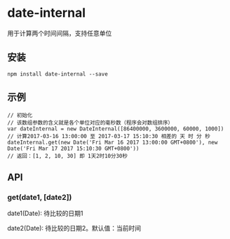 # date-internal
用于计算两个时间间隔，支持任意单位

## 安装
```
npm install date-internal --save
```
## 示例
```
// 初始化
// 该数组参数的含义就是各个单位对应的毫秒数（程序会对数组排序） 
var dateInternal = new DateInternal([86400000, 3600000, 60000, 1000])
// 计算2017-03-16 13:00:00 至 2017-03-17 15:10:30 相差的 天 时 分 秒
dateInternal.get(new Date('Fri Mar 16 2017 13:00:00 GMT+0800'), new Date('Fri Mar 17 2017 15:10:30 GMT+0800'))
// 返回：[1, 2, 10, 30] 即 1天2时10分30秒
```
## API
### get(date1, [date2])
date1(Date): 待比较的日期1

date2(Date): 待比较的日期2。默认值：当前时间
